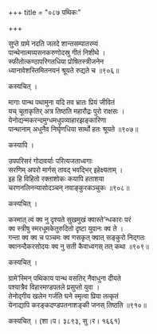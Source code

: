 +++
title = "०८७ पथिकः"

+++


सुप्ते ग्रामे नदति जलदे शान्तसम्पातरम्यं  
पान्थेनात्मव्यसनकरुणोदस्रु गीतं निशीथे ।  
स्फीतोत्कण्ठापरिगतधिया प्रोषितस्त्रीजनेन  
ध्यानावेशस्तिमितनयनं श्रूयते रुद्यते च ॥९०६॥  


कस्यचित् ।  


मागाः पान्थ पथामुना यदि तव भ्रातः प्रियं जीवितं  
यच् चूताकृतिर् अत्र तिष्ठति महारौद्रः पुरो राक्षसः ।  
येनोद्यन्मकरन्दमुग्धमधुपव्याहारझङ्कारिणा  
पान्थानाम् अधुनैव निर्घृणधिया सार्थो हतः श्रूयते ॥९०७॥  


कस्यापि ।  


उपपरिसरं गोदावर्याः परित्यजताध्वगाः   
सरणिम् अपरो मार्गस् तावद् भवद्भिर् इहेक्ष्यताम् ।  
इह हि विहितो रक्ताशोकः कयापि हताशया   
चरणनलिनन्यासोदञ्चन् नवाङ्कुरकञ्चुकः ॥९०८॥  


कस्यचित् ।  


कस्मात् त्वं क्व नु दृश्यते सुखमुखं क्वास्ते’न्धकारः परं   
क्व स्त्रीषु स्मरधूमकेतुरुदितो दृष्टा युवानः क्व ते ।  
गन्ता क्व क्व च पञ्चमः क्व णसकृत् क्वात् सङ्कुरो निद्गतः   
क्वानन्दैकरसोदयः क्व नु सती कैवाध्वगस् तत् कथा ॥९०९॥  


कस्यचित् ।  


ग्रामे’स्मिन् पथिकाय पान्थ वसतिर् नैवाधुना दीयते  
पश्यात्रैव विहारमण्डपतले प्रसुप्तो युवा ।  
तेनोद्गीय खलेन गर्जति घने स्मृत्वा प्रिया तत्कृतं  
येनाद्यापि करङ्कदण्डपतनाशङ्की जनस् तिष्ठति ॥९१०॥  


कस्यचित् । (शा।प। ३८९३, सु।र। १६६१)  

